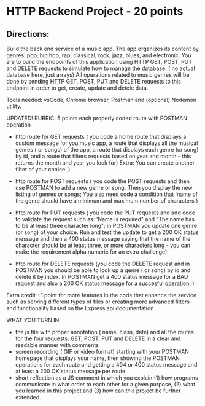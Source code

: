 # HTTP Backend Project - 20 points #

## Directions: ## 
Build the back end service of a music app. The app organizes its content by genres: pop, hip hop, rap, classical, rock, jazz, blues, and electronic. 
You are to build the endpoints of this application using HTTP GET, POST, PUT and DELETE requests to simulate how to manage the database. ( no actual database here, just arrays)
All operations related to music genres will be done by sending HTTP GET, POST, PUT and DELETE requests to this endpoint in order to get, create, update and detele data.

Tools needed: vsCode, Chrome browser, Postman and (optional) Nodemon utility.

UPDATED! 
RUBRIC: 5 points each properly coded route with POSTMAN operation

* http route for GET requests ( you code a home route that displays a custom message for you music app, a route that displays all the musical genres ( or songs) of the app, a route that displays each genre (or song) by id, and a route that filters requests based on year and month - this returns the month and year you look for) Extra: You can create another filter of your choice. )

* http route for POST requests ( you code the POST requests and then use POSTMAN to add a new genre or song. Then you display the new listing of genres or songs; You also need code a condition that 'name of the genre should have a minimum and maximum number of characters ) 

* http route for PUT requests ( you code the PUT requests and add code to validate the request such as: 'Name is required" and "The name has to be at least three character long"; in POSTMAN you update one genre (or song) of your choice. Run and test the update to get a 200 OK status message and then a 400 status message saying that the name of the character should be at least three, or more characters long - you can make the requirement alpha numeric for an extra challenge)

* http route for DELETE requests (you code the DELETE request and in POSTMAN you should be able to look up a genre ( or song) by id and delete it by index. In POSTMAN get a 400 status message for a BAD request and also a 200 OK status message for a succesful operation. ) 

Extra credit +1 point for more features in the code that enhance the service such as serving different types of files or creating more advanced filters and functionality based on the Express api documentation.  

WHAT YOU TURN IN

* the js file with proper annotation ( name, class, date) and all the routes for the four requests: GET, POST, PUT and DELETE in a clear and readable manner with comments
* screen recording ( GIF or video format) starting with your POSTMAN homepage that displays your name, then showing the POSTMAN operations for each route and getting a 404 or 400 status message and at least a 200 OK status message per route
* short reflection as a JS comment in which you explain (1) how programs communicate in what order to each other for a given purpose, (2) what you learned in this project and (3) how can this project be further extended.  







